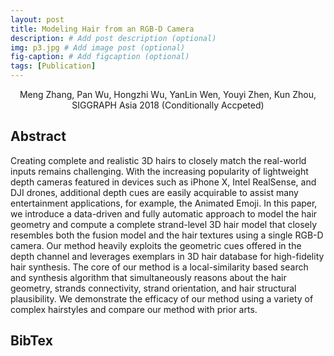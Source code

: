 ```yaml
---
layout: post
title: Modeling Hair from an RGB-D Camera
description: # Add post description (optional)
img: p3.jpg # Add image post (optional)
fig-caption: # Add figcaption (optional)
tags: [Publication]
---
```

<center>Meng Zhang, Pan Wu, Hongzhi Wu, YanLin Wen, Youyi Zhen, Kun Zhou, SIGGRAPH Asia 2018 (Conditionally Accpeted)</center>

## Abstract
Creating complete and realistic 3D hairs to closely match the real-world inputs remains challenging. With the increasing popularity of lightweight depth cameras featured in devices such as iPhone X, Intel RealSense, and DJI drones, additional depth cues are easily acquirable to assist many entertainment applications, for example, the Animated Emoji. In this paper, we introduce a data-driven and fully automatic approach to model the hair geometry and compute a complete strand-level 3D hair model that closely resembles both the fusion model and the hair textures using a single RGB-D camera. Our method heavily exploits the geometric cues offered in the depth channel and leverages exemplars in 3D hair database for high-fidelity hair synthesis. The core of our method is a local-similarity based search and synthesis algorithm that simultaneously reasons about the hair geometry, strands connectivity, strand orientation, and hair structural plausibility. We demonstrate the efficacy of our method using a variety of complex hairstyles and compare our method with prior arts.


## BibTex



